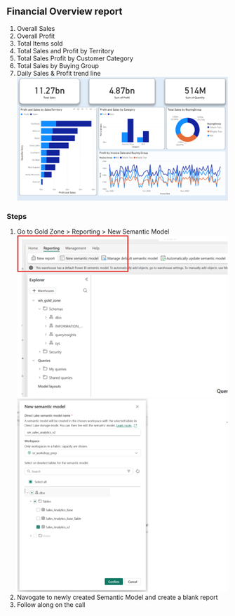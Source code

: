 ## Financial Overview report
1. Overall Sales
2. Overall Profit
3. Total Items sold
4. Total Sales and Profit by Territory
5. Total Sales Profit by Customer Category
6. Total Sales by Buying Group
7. Daily Sales & Profit trend line
![alt text](image-25.png)

### Steps
1. Go to Gold Zone > Reporting > New Semantic Model 
![alt text](image-23.png)
![alt text](image-24.png)
2. Navogate to newly created Semantic Model and create a blank report
3. Follow along on the call